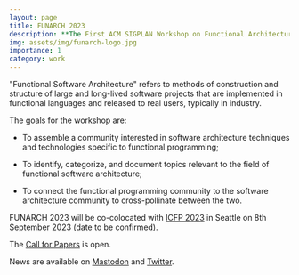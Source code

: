 ```yaml
---
layout: page
title: FUNARCH 2023
description: **The First ACM SIGPLAN Workshop on Functional Architecture - FP in the Large**
img: assets/img/funarch-logo.jpg
importance: 1
category: work
---
```


"Functional Software Architecture" refers to methods of construction
and structure of large and long-lived software projects that are
implemented in functional languages and released to real users,
typically in industry.

The goals for the workshop are:

- To assemble a community interested in software architecture
  techniques and technologies specific to functional programming;

- To identify, categorize, and document topics relevant to
  the field of functional software architecture;

- To connect the functional programming community to the software
  architecture community to cross-pollinate between the two.
    
FUNARCH 2023 will be co-colocated with [ICFP 2023](https://icfp23.sigplan.org/)
in Seattle on 8th September 2023 (date to be confirmed).

The [Call for Papers](cfp/) is open.

News are available on [Mastodon](https://discuss.systems/@funarch) and
[Twitter](https://twitter.com/ACMFUNARCH).


